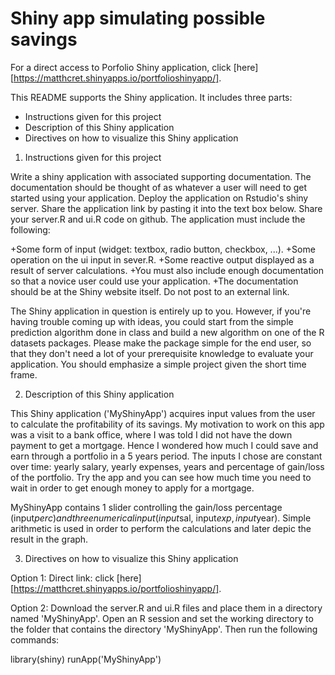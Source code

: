 # Shiny app simulating possible savings

For a direct access to Porfolio Shiny application, click [here][https://matthcret.shinyapps.io/portfolioshinyapp/].

This README supports the Shiny application. It includes three parts:

* Instructions given for this project
* Description of this Shiny application
* Directives on how to visualize this Shiny application

1. Instructions given for this project

Write a shiny application with associated supporting documentation. The documentation should be thought of as whatever a user will need to get started using your application.
Deploy the application on Rstudio's shiny server.
Share the application link by pasting it into the text box below.
Share your server.R and ui.R code on github.
The application must include the following:

  +Some form of input (widget: textbox, radio button, checkbox, ...).
  +Some operation on the ui input in sever.R.
  +Some reactive output displayed as a result of server calculations.
  +You must also include enough documentation so that a novice user could use your application.
  +The documentation should be at the Shiny website itself. Do not post to an external link.
  
The Shiny application in question is entirely up to you. However, if you're having trouble coming up with ideas, you could start from the simple prediction algorithm done in class and build a new algorithm on one of the R datasets packages. Please make the package simple for the end user, so that they don't need a lot of your prerequisite knowledge to evaluate your application. You should emphasize a simple project given the short time frame.

2. Description of this Shiny application

This Shiny application ('MyShinyApp') acquires input values from the user to calculate the profitability of its savings. My motivation to work on this app was a visit to a bank office, where I was told I did not have the down payment to get a mortgage. Hence I wondered how much I could save and earn through a portfolio in a 5 years period. The inputs I chose are constant over time: yearly salary, yearly expenses, years and percentage of gain/loss of the portfolio. Try the app and you can see how much time you need to wait in order to get enough money to apply for a mortgage.

MyShinyApp contains 1 slider controlling the gain/loss percentage (input$perc) and three numerical input (input$sal, input$exp, input$year). Simple arithmetic is used in order to perform the calculations and later depic the result in the graph.

3. Directives on how to visualize this Shiny application

Option 1: Direct link: click [here][https://matthcret.shinyapps.io/portfolioshinyapp/].

Option 2: Download the server.R and ui.R files and place them in a directory named 'MyShinyApp'. Open an R session and set the working directory to the folder that contains the directory 'MyShinyApp'. Then run the following commands:

library(shiny)
runApp('MyShinyApp')

